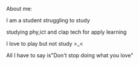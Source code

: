 About me:

I am a student struggling to study

studying phy,ict and clap tech for apply learning

I love to play but not study >_<

All I have to say is"Don't stop doing what you love"

